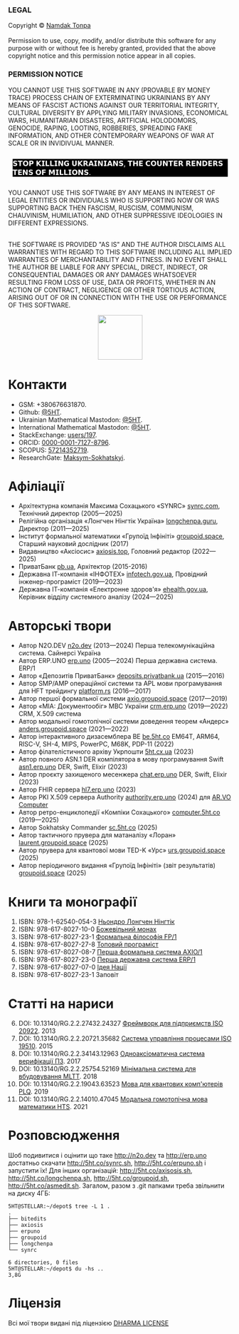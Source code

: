 <aside>
    <article>
        <section>
            <h3>LEGAL</h3>
            <div>Copyright &copy; <a href="https://tonpa.guru/">Namdak Tonpa</a></div><br>
            <div>Permission to use, copy, modify, and/or distribute this software
                 for any purpose with or without fee is hereby granted, provided
                 that the above copyright notice and this permission notice appear in all copies.
            </div>
        </section>
        <section>
            <h3>PERMISSION NOTICE</h3>
            <div>
                 YOU CANNOT USE THIS SOFTWARE IN ANY (PROVABLE BY MONEY TRACE)
                 PROCESS CHAIN OF EXTERMINATING UKRAINIANS BY ANY MEANS
                 OF FASCIST ACTIONS AGAINST OUR TERRITORIAL INTEGRITY,
                 CULTURAL DIVERSITY BY APPLYING MILITARY INVASIONS,
                 ECONOMICAL WARS, HUMANITARIAN DISASTERS, ARTFICIAL HOLODOMORS,
                 GENOCIDE, RAPING, LOOTING, ROBBERIES, SPREADING FAKE INFORMATION,
                 AND OTHER CONTEMPORARY WEAPONS OF WAR AT SCALE OR IN INVIDIVUAL MANNER.
            </div><br>
            <div style="font-size:16px;margin:10px;background:black;color:white;">
                 𝗦𝗧𝗢𝗣 𝗞𝗜𝗟𝗟𝗜𝗡𝗚 𝗨𝗞𝗥𝗔𝗜𝗡𝗜𝗔𝗡𝗦, 𝗧𝗛𝗘 𝗖𝗢𝗨𝗡𝗧𝗘𝗥 𝗥𝗘𝗡𝗗𝗘𝗥𝗦 𝗧𝗘𝗡𝗦 𝗢𝗙 𝗠𝗜𝗟𝗟𝗜𝗢𝗡𝗦.
            </div><br>
            <div>
                 YOU CANNOT USE THIS SOFTWARE BY ANY MEANS IN INTEREST OF LEGAL
                 ENTITIES OR INDIVIDUALS WHO IS SUPPORTING NOW OR WAS SUPPORTING
                 BACK THEN FASCISM, RUSCISM, COMMUNISM, CHAUVINISM, HUMILIATION,
                 AND OTHER SUPPRESSIVE IDEOLOGIES IN DIFFERENT EXPRESSIONS.<br><br>
            </div>
        </section>
    </article>
</aside>
<main>
    <section>
        <p> THE SOFTWARE IS PROVIDED "AS IS" AND THE AUTHOR DISCLAIMS ALL WARRANTIES
            WITH REGARD TO THIS SOFTWARE INCLUDING ALL IMPLIED WARRANTIES OF
            MERCHANTABILITY AND FITNESS. IN NO EVENT SHALL THE AUTHOR BE LIABLE FOR
            ANY SPECIAL, DIRECT, INDIRECT, OR CONSEQUENTIAL DAMAGES OR ANY DAMAGES
            WHATSOEVER RESULTING FROM LOSS OF USE, DATA OR PROFITS, WHETHER IN AN
            ACTION OF CONTRACT, NEGLIGENCE OR OTHER TORTIOUS ACTION, ARISING OUT OF
            OR IN CONNECTION WITH THE USE OR PERFORMANCE OF THIS SOFTWARE.
        </p>
            <div align=center><img src="https://5HT.co/BUDDHA.svg" width=100></div>
    </section>
</main>

# Контакти

* GSM: +380676631870.
* Github: <a rel="me" href="https://github.com/5HT">@5HT</a>.
* Ukrainian Mathematical Mastodon: <a rel="me" href="https://twiukraine.com/@5HT">@5HT</a>.
* International Mathematical Mastodon: <a rel="me" href="https://mathstodon.xyz/@5ht">@5HT</a>.
* StackExchange: <a href="https://proofassistants.stackexchange.com/users/197/">users/197</a>.
* ORCID: <a href="https://orcid.org/0000-0001-7127-8796">0000-0001-7127-8796</a>.
* SCOPUS: <a href="https://www.scopus.com/authid/detail.uri?authorId=57214352719">57214352719</a>.
* ResearchGate: <a href="https://www.researchgate.net/profile/Maksym-Sokhatskyi">Maksym-Sokhatskyi</a>.

# Афіліації

* Архітектурна компанія Максима Сохацького «SYNRC» <a href="https://synrc.com">synrc.com</a>, Технічний директор (2005—2025)
* Релігійна організація «Лонгчен Нінгтік Україна» <a href="https://longchenpa.guru">longchenpa.guru</a>, Директор (2011—2025)
* Інститут формальної математики «Групоїд Інфініті» <a href="https://groupoid.space/institute/">groupoid.space</a>, Старший науковий дослідник (2017)
* Видавництво «Аксіосис» <a href="https://axiosis.top">axiosis.top</a>, Головний редактор (2022—2025)
* ПриватБанк <a href="https://pb.ua">pb.ua</a>, Архітектор (2015-2016)
* Державна ІТ-компанія «ІНФОТЕХ» <a href="https://infotech.gov.ua">infotech.gov.ua</a>, Провідний інженер-програміст (2019—2023)
* Державна ІТ-компанія «Електронне здоров'я» <a href="https://ehealth.gov.ua">ehealth.gov.ua</a>, Керівник відділу системного аналізу (2024—2025)

# Авторські твори

* Автор N2O.DEV <a href="https://n2o.dev">n2o.dev</a> (2013—2024) Перша телекомунікаційна система. Сайнерсі Україна
* Автор ERP.UNO <a href="https://erp.uno">erp.uno</a> (2005—2024) Перша державна система. ERP/1
* Автор «Депозитів ПриватБанк» <a href="https://deposits.privatbank.ua/static/doc/index.htm">deposits.privatbank.ua</a> (2015—2016)
* Автор SMP/AMP операційної системи та APL мови програмування для HFT трейдингу <a href="https://github.com/o83/n2o">platform.rs</a> (2016—2017)
* Автор першої формальної системи <a href="https://axio.groupoid.space">axio.groupoid.space</a> (2017—2019) 
* Автор «МІА: Документообіг» МВС України <a href="https://crm.erp.uno">crm.erp.uno</a> (2019—2022) CRM, X.509 система
* Автор модальної гомотопічної системи доведення теорем «Андерс» <a href="https://anders.groupoid.space">anders.groupoid.space</a> (2021—2022)
* Автор інтерактивного дизасемблера BE <a href="https://be.5ht.co">be.5ht.co</a> EM64T, ARM64, RISC-V, SH-4, MIPS, PowerPC, M68K, PDP-11 (2022)
* Автор філателістичного архіву Укрпошти <a href="https://5ht.github.io/5ht.cx.ua/">5ht.cx.ua</a> (2023)
* Автор повного ASN.1 DER компілятора в мову програмування Swift <a href="https://asn1.erp.uno">asn1.erp.uno</a> DER, Swift, Elixir (2023)
* Автор проєкту захищеного месенжера <a href="https://chat.erp.uno">chat.erp.uno</a> DER, Swift, Elixir (2023)
* Автор FHIR сервера <a href="https://hl7.erp.uno">hl7.erp.uno</a> (2023)
* Автор PKI X.509 сервера Authority <a href="https://authority.erp.uno">authority.erp.uno</a> (2024) для <a href="https://github.com/arvo-computer/">AR.VO Computer</a>
* Автор ретро-енциклопедії «Компіки Сохацького» <a href="https://computer.5ht.co">computer.5ht.co</a> (2019—2025)
* Автор Sokhatsky Commander <a href="https://sc.5ht.co">sc.5ht.co</a> (2025)
* Автор тактичного прувера для матаналізу «Лоран» <a href="https://laurent.groupoid.space">laurent.groupoid.space</a> (2025)
* Автор прувера для квантової мови TED-K «Урс» <a href="https://urs.groupoid.space">urs.groupoid.space</a> (2025)
* Автор періодичного видання «Групоїд Інфініті» (звіт результатів) <a href="https://groupoid.space">groupoid.space</a> (2025)

# Книги та монографії

1. ISBN: 978-1-62540-054-3 <a href="https://axiosis.github.io/books/nendro/nendro.pdf">Ньондро Лонгчен Нінгтік</a>
2. ISBN: 978-617-8027-10-0 <a href="https://axiosis.github.io/books/monk/monk.pdf">Божевільний монах</a>
3. ISBN: 978-617-8027-23-1 <a href="https://axiosis.github.io/books/fp/fp.pdf">Формальна філософія FP/1</a>
4. ISBN: 978-617-8027-27-8 <a href="https://axiosis.github.io/books/top/top.pdf">Топовий програміст</a>
5. ISBN: 978-617-8027-08-7 <a href="https://axiosis.github.io/books/axio/axio.pdf">Перша формальна система AXIO/1</a>
6. ISBN: 978-617-8027-23-0 <a href="https://axiosis.github.io/books/erp/erp.pdf">Перша державна система ERP/1</a>
7. ISBN: 978-617-8027-07-0 <a href="https://axiosis.github.io/books/azov/idea.pdf">Ідея Нації</a>
8. ISBN: 978-617-8027-23-1 Заповіт

# Статті на нариси

6. DOI: 10.13140/RG.2.2.27432.24327 <a href="https://n2o.dev/ua/books/vol.2/index.html">Фреймворк для підприємств ISO 20922</a>. 2013
7. DOI: 10.13140/RG.2.2.20721.35682 <a href="https://n2o.dev/ua/books/vol.3/index.html">Система управління процесами ISO 19510</a>. 2015
8. DOI: 10.13140/RG.2.2.34143.12963 <a href="https://axiosis.github.io/articles/henk/pts_ua.pdf">Одноаксіоматична система верифікації ПЗ</a>. 2017
9. DOI: 10.13140/RG.2.2.25754.52169 <a href="https://axiosis.github.io/articles/per/anno_ua.pdf">Мінімальна система для вбудовування MLTT</a>. 2018
10. DOI: 10.13140/RG.2.2.19043.63523 <a href="https://axiosis.github.io/articles/bloch/quantum.pdf">Мова для квантових комп'ютерів PLQ</a>. 2019
11. DOI: 10.13140/RG.2.2.14010.47045 <a href="https://axiosis.github.io/articles/anders/anders.pdf">Модальна гомотопічна мова математики HTS</a>. 2021

# Розповсюдження

Шоб подивитися і оцінити що таке http://n2o.dev та http://erp.uno достатньо скачати http://5ht.co/synrc.sh,
http://5ht.co/erpuno.sh і запустити їх! Для інших організацій: http://5ht.co/axisosis.sh, http://5ht.co/longchenpa.sh,
http://5ht.co/groupoid.sh, http://5ht.co/asmedit.sh. Загалом, разом з .git папками треба звільнити на диску 4ГБ:

```
5HT@STELLAR:~/depot$ tree -L 1 .
.
├── bitedits
├── axiosis
├── erpuno
├── groupoid
├── longchenpa
└── synrc

6 directories, 0 files
5HT@STELLAR:~/depot$ du -hs ..
3,8G
```

# Ліцензія

Всі мої твори видані під ліцензією <a href="https://5ht.co/license/">DHARMA LICENSE</a>

